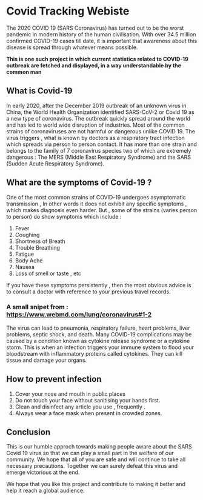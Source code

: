 # Covid Tracking Webiste
The 2020 COVID 19 (SARS Coronavirus) has turned out to be the worst pandemic in modern history of the human
civilisation. 
With over 34.5 million confirmed COVID-19 cases till date, it is important that awareness about this disease is spread through whatever means possible.

**This is one such project in which current statistics related to COVID-19 outbreak are fetched and displayed, in a way understandable by the common man**

## What is Covid-19
In early 2020, after the December 2019 outbreak of an unknown virus in China, the World Health Organization identified SARS-CoV-2 or Covid 19 as a new type of coronavirus. The outbreak quickly spread around the world and has led to world wide disruption of industries.
Most of the common strains of coronaviruses are not harmful or dangerous unlike COVID 19.
The virus triggers , what is known by doctors as a respiratory tract infection which spreads via person to person contact.
It has more than one strain and belongs to the family of 7 coronavirus species two of which are extremely dangerous : The MERS (Middle East Respiratory Syndrome) and the SARS (Sudden Acute Respiratory Syndrome).

## What are the symptoms of Covid-19 ?
One of the most common strains of COVID-19 undergoes asymptomatic transmission , In other words it does not exhibit any specific symptoms , which makes diagnosis even harder.
But , some of the strains (varies person to person) do show symptoms which include :

1. Fever
2. Coughing
3. Shortness of Breath
4. Trouble Breathing
5. Fatigue
6. Body Ache
7. Nausea
8. Loss of smell or taste , etc 

If you have these symptoms persistently , then the most obvious advice is to consult a doctor with reference to your previous travel records.

### A small snipet from : https://www.webmd.com/lung/coronavirus#1-2

 The virus can lead to pneumonia, respiratory failure, heart problems, liver problems, septic shock, and death. Many COVID-19 complications may be caused by a condition known as cytokine release syndrome or a cytokine storm. This is when an infection triggers your immune system to flood your bloodstream with inflammatory proteins called cytokines. They can kill tissue and damage your organs.

## How to prevent infection 
1. Cover your nose and mouth in public places
2. Do not touch your face without sanitising your hands first.
3. Clean and disinfect any article you use , frequently .
4. Always wear a face mask when present in crowded zones.

## Conclusion
This is our humble approch towards making people aware about the SARS Covid 19 virus so that we can play a small part in the welfare of our community. We hope that all of you are safe and will continue to take all necessary precautions. Together we can surely defeat this virus and emerge victorious at the end.

We hope that you like this project and contribute to making it better and help it reach a global audience.
